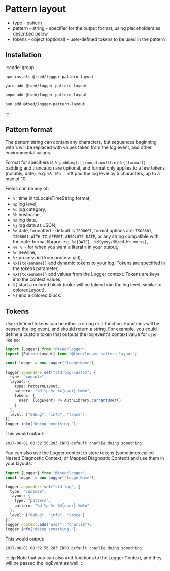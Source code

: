 # Pattern layout

- type - pattern
- pattern - string - specifier for the output format, using placeholders as described below
- tokens - object (optional) - user-defined tokens to be used in the pattern

## Installation

:::code-group

```bash [npm]
npm install @tsed/logger-pattern-layout
```

```bash [yarn]
yarn add @tsed/logger-pattern-layout
```

```bash [pnpm]
pnpm add @tsed/logger-pattern-layout
```

```bash [bun]
bun add @tsed/logger-pattern-layout
```

:::

## Pattern format

The pattern string can contain any characters, but sequences beginning with `%` will be replaced with values taken from
the log event, and other environmental values.

Format for specifiers is `%[padding].[truncation][field]{[format]} -` padding and truncation are optional, and format only applies to a few tokens (notably, date). e.g. `%5.10p -`
left pad the log level by 5 characters, up to a max of 10.

Fields can be any of:

- `%r` time in toLocaleTimeString format,
- `%p` log level,
- `%c` log category,
- `%h` hostname,
- `%m` log data,
- `%j` log data as JSON,
- `%d` date, formatted - default is `ISO8601`, format options are: `ISO8601`, `ISO8601_WITH_TZ_OFFSET`, `ABSOLUTE`, `DATE`, or any string compatible with the date-format library. e.g. `%d{DATE}, %d{yyyy/MM/dd-hh.mm.ss}`,
- `%% % -` for when you want a literal `%` in your output,
- `%n` newline,
- `%z` process id (from process.pid),
- `%x{[tokenname]}` add dynamic tokens to your log. Tokens are specified in the tokens parameter,
- `%X{[tokenname]}` add values from the Logger context. Tokens are keys into the context values,
- `%[` start a colored block (color will be taken from the log level, similar to coloredLayout),
- `%]` end a colored block.

## Tokens

User-defined tokens can be either a string or a function. Functions will be passed the log event, and should return a string. For example, you could define a custom token that outputs the log event's context value for `user` like so:

```typescript
import {Logger} from "@tsed/logger";
import {PatternLayout} from "@tsed/logger-pattern-layout";

const logger = new Logger("loggerName");

logger.appenders.set("std-log-custom", {
  type: "console",
  layout: {
    type: PatternLayout,
    pattern: "%d %p %c %x{user} %m%n",
    tokens: {
      user: (logEvent) => AuthLibrary.currentUser()
    }
  },
  level: ["debug", "info", "trace"]
});
logger.info("doing something.");
```

This would output:

```bash
2017-06-01 08:32:56.283 INFO default charlie doing something.
```

You can also use the Logger context to store tokens (sometimes called Nested Diagnostic Context, or Mapped Diagnostic Context) and use them in your layouts.

```typescript
import {Logger} from "@tsed/logger";
const logger = new Logger("loggerName");

logger.appenders.set("std-log", {
  type: "console",
  layout: {
    type: "pattern",
    pattern: "%d %p %c %X{user} %m%n"
  },
  level: ["debug", "info", "trace"]
});
logger.context.add("user", "charlie");
logger.info("doing something.");
```

This would output:

```bash
2017-06-01 08:32:56.283 INFO default charlie doing something.
```

::: tip
Note that you can also add functions to the Logger Context, and they will be passed the logEvent as well.
:::

